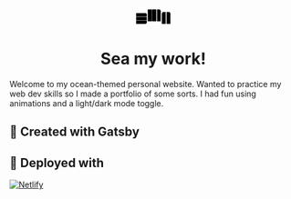 <p align="center">
  <a href="https://www.gatsbyjs.org">
    <img alt="Gatsby" src="src/images/icon.png" width="60" />
  </a>
</p>
<h1 align="center">
  Sea my work!
</h1>

Welcome to my ocean-themed personal website. Wanted to practice my web dev skills so I made a portfolio of some sorts. I had fun using animations and a light/dark mode toggle.

## 🚀 Created with Gatsby

## 💫 Deployed with

[![Netlify](https://www.netlify.com/img/deploy/button.svg)](https://app.netlify.com/start/deploy?repository=https://github.com/gatsbyjs/gatsby-starter-hello-world)
